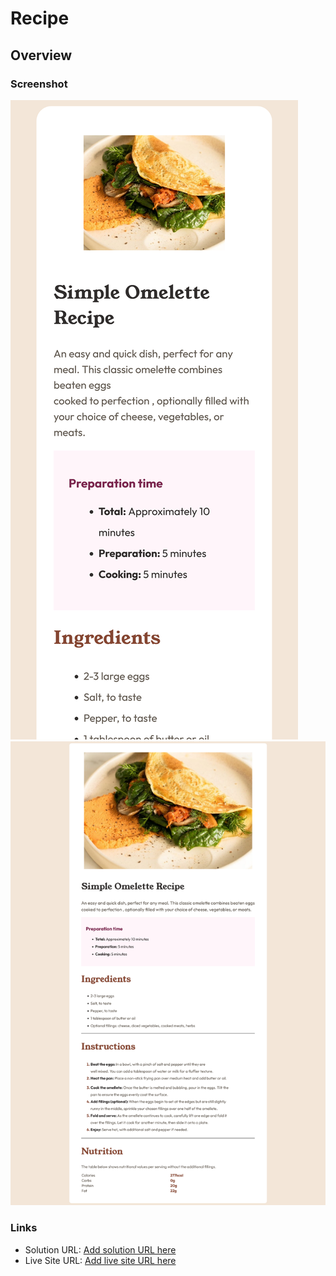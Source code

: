 # Recipe

## Overview

### Screenshot

![mobile-view](mobile-view.png)
![desktop-view](desktop-view.png)

### Links

- Solution URL: [Add solution URL here](https://your-solution-url.com)
- Live Site URL: [Add live site URL here](https://your-live-site-url.com)